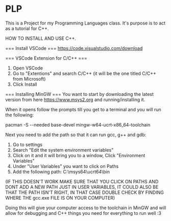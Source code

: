 # PLP
This is a Project for my Programming Languages class. It's purpose is to act as a tutorial for C++.


HOW TO INSTALL AND USE C++.

=== Install VSCode ===
https://code.visualstudio.com/download

=== VSCode Extension for C/C++ ===
1. Open VSCode
2. Go to "Extentions" and search C/C++ (it will be the one titled C/C++ from Microsoft)
3. Click Install

=== Installing MinGW ===
You want to start by downloading the latest version from here https://www.msys2.org 
and running/installing it.

When it opens follow the prompts till you get to a terminal and you will run the following:

pacman -S --needed base-devel mingw-w64-ucrt-x86_64-toolchain

Next you need to add the path so that it can run gcc, g++ and gdb:

1. Go to settings
2. Search "Edit the system environment variables"
3. Click on it and it will bring you to a window, Click "Environment Variables"
4. Under "User Variables" you want to click on Paths
5. Add the following path: C:\msys64\ucrt64\bin

(IF THIS DOESN'T WORK MAKE SURE THAT YOU CLICK ON PATHS AND DONT ADD A NEW
PATH JUST IN USER VARIABLES, IT COULD ALSO BE THAT THE PATH ISN'T RIGHT, IN
THAT CASE DOUBLE CHECK BY FINDING WHERE THE gcc.exe FILE IS ON YOUR COMPUTER)

Doing this will give your computer access to the toolchain in MinGW and will
allow for debugging and C++ things you need for everything to run well :3
